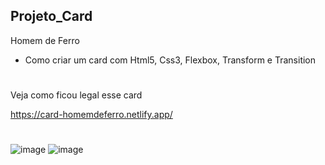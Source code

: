 ## Projeto_Card
Homem de Ferro

* Como criar um card com Html5, Css3, Flexbox, Transform e Transition

#
Veja como ficou legal esse card

https://card-homemdeferro.netlify.app/
#


![image](https://user-images.githubusercontent.com/98665329/219220509-93f9158a-b6eb-4fe4-b96f-1740aa2b53de.png)
![image](https://user-images.githubusercontent.com/98665329/219220264-c3e6dfe5-8ce8-4f02-bca3-f2264ba06fb5.png)
